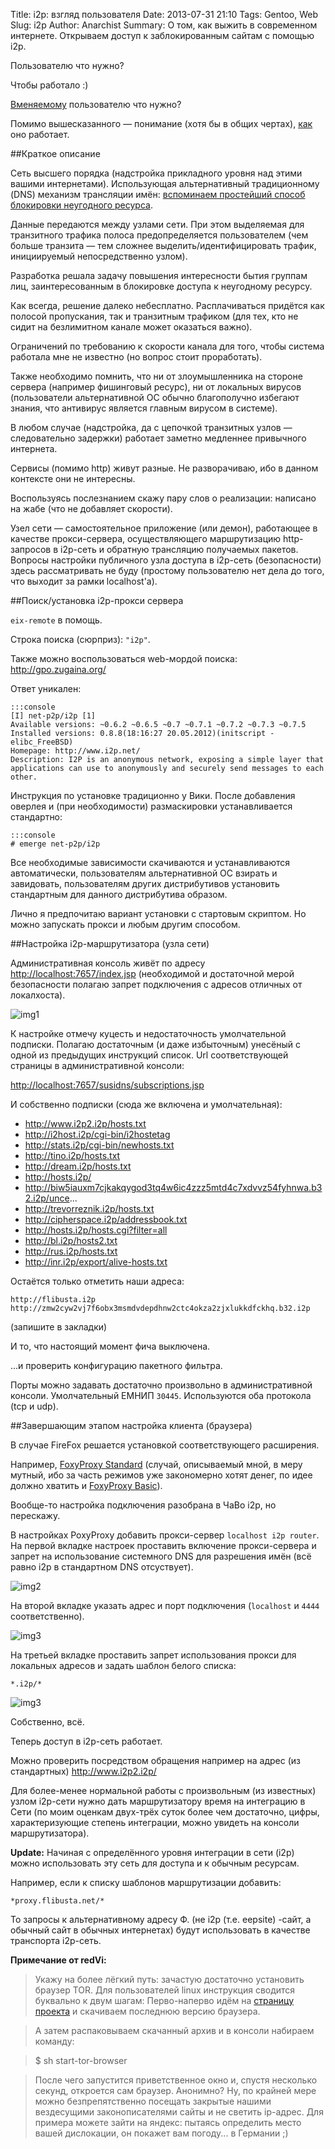 Title: i2p: взгляд пользователя
Date: 2013-07-31 21:10
Tags: Gentoo, Web
Slug: i2p
Author: Anarchist
Summary: О том, как выжить в современном интернете. Открываем доступ к заблокированным сайтам с помощью i2p.

Пользователю что нужно?

Чтобы работало :)

<u>Вменяемому</u> пользователю что нужно?

Помимо вышесказанного &mdash; понимание (хотя бы в общих чертах), <u>как</u> оно работает.

##Краткое описание

Сеть высшего порядка (надстройка прикладного уровня над этими вашими интернетами). Использующая альтернативный традиционному (DNS) механизм трансляции имён: [вспоминаем простейший способ блокировки неугодного ресурса](http://www.flibusta.net/node/161279).

Данные передаются между узлами сети. При этом выделяемая для транзитного трафика полоса предопределяется пользователем (чем больше транзита &mdash; тем сложнее выделить/идентифицировать трафик, инициируемый непосредственно узлом).

Разработка решала задачу повышения интересности бытия группам лиц, заинтересованным в блокировке доступа к неугодному ресурсу.

Как всегда, решение далеко небесплатно. Расплачиваться придётся как полосой пропускания, так и транзитным трафиком (для тех, кто не сидит на безлимитном канале может оказаться важно).

Ограничений по требованию к скорости канала для того, чтобы система работала мне не известно (но вопрос стоит проработать).

Также необходимо помнить, что ни от злоумышленника на стороне сервера (например фишинговый ресурс), ни от локальных вирусов (пользователи альтернативной ОС обычно благополучно избегают знания, что антивирус является главным вирусом в системе).

В любом случае (надстройка, да с цепочкой транзитных узлов &mdash; следовательно задержки) работает заметно медленнее привычного интернета.

Сервисы (помимо http) живут разные. Не разворачиваю, ибо в данном контексте они не интересны.

Воспользуясь послезнанием скажу пару слов о реализации: написано на жабе (что не добавляет скорости).

Узел сети &mdash; самостоятельное приложение (или демон), работающее в качестве прокси-сервера, осуществляющего маршрутизацию http-запросов в i2p-сеть и обратную трансляцию получаемых пакетов.
Вопросы настройки публичного узла доступа в i2p-сеть (безопасности) здесь рассматривать не буду (простому пользователю нет дела до того, что выходит за рамки localhost'а).

##Поиск/установка i2p-прокси сервера

`eix-remote` в помощь.

Строка поиска (сюрприз): `"i2p"`.

Также можно воспользоваться web-мордой поиска: <http://gpo.zugaina.org/>

Ответ уникален:

    :::console
    [I] net-p2p/i2p [1]
    Available versions: ~0.6.2 ~0.6.5 ~0.7 ~0.7.1 ~0.7.2 ~0.7.3 ~0.7.5
    Installed versions: 0.8.8(18:16:27 20.05.2012)(initscript -elibc_FreeBSD)
    Homepage: http://www.i2p.net/
    Description: I2P is an anonymous network, exposing a simple layer that applications can use to anonymously and securely send messages to each other.

Инструкция по установке традиционно у Вики.
После добавления оверлея и (при необходимости) размаскировки устанавливается стандартно:

    :::console
    # emerge net-p2p/i2p

Все необходимые зависимости скачиваются и устанавливаются автоматически, пользователям альтернативной ОС взирать и завидовать, пользователям других дистрибутивов установить стандартным для данного дистрибутива образом.

Лично я предпочитаю вариант установки с стартовым скриптом. Но можно запускать прокси и любым другим способом.

##Настройка i2p-маршрутизатора (узла сети)

Административная консоль живёт по адресу <http://localhost:7657/index.jsp> (необходимой и достаточной мерой безопасности полагаю запрет подключения с адресов отличных от локалхоста).

![img1](http://cdn.flibusta.net/sites/default/files/i2p_router_console.png)

К настройке отмечу куцесть и недостаточность умолчательной подписки. Полагаю достаточным (и даже избыточным) унесёный с одной из предыдущих инструкций список. Url соответствующей страницы в административной консоли:

<http://localhost:7657/susidns/subscriptions.jsp>

И собственно подписки (сюда же включена и умолчательная):

- http://www.i2p2.i2p/hosts.txt
- http://i2host.i2p/cgi-bin/i2hostetag
- http://stats.i2p/cgi-bin/newhosts.txt
- http://tino.i2p/hosts.txt
- http://dream.i2p/hosts.txt
- http://hosts.i2p/
- http://biw5iauxm7cjkakqygod3tq4w6ic4zzz5mtd4c7xdvvz54fyhnwa.b32.i2p/unce...
- http://trevorreznik.i2p/hosts.txt
- http://cipherspace.i2p/addressbook.txt
- http://hosts.i2p/hosts.cgi?filter=all
- http://bl.i2p/hosts2.txt
- http://rus.i2p/hosts.txt
- http://inr.i2p/export/alive-hosts.txt

Остаётся только отметить наши адреса:

    http://flibusta.i2p
    http://zmw2cyw2vj7f6obx3msmdvdepdhnw2ctc4okza2zjxlukkdfckhq.b32.i2p

(запишите в закладки)

И то, что настоящий момент фича выключена.

...и проверить конфигурацию пакетного фильтра.

Порты можно задавать достаточно произвольно в административной консоли. Умолчательный ЕМНИП `30445`. Используются оба протокола (tcp и udp).

##Завершающим этапом настройка клиента (браузера)

В случае FireFox решается установкой соответствующего расширения.

Например, [FoxyProxy Standard](https://addons.mozilla.org/en-US/firefox/addon/foxyproxy-standard/) (случай, описываемый мной, в меру мутный, ибо за часть режимов уже закономерно хотят денег, по идее должно хватить и [FoxyProxy Basic](https://addons.mozilla.org/en-US/firefox/addon/foxyproxy-basic/)).

Вообще-то настройка подключения разобрана в ЧаВо i2p, но перескажу.

В настройках PoxyProxy добавить прокси-сервер `localhost i2p router`. На первой вкладке настроек проставить включение прокси-сервера и запрет на использование системного DNS для разрешения имён (всё равно i2p в стандартном DNS отсуствует).

![img2](http://cdn.flibusta.net/sites/default/files/foxyproxy_common.png)

На второй вкладке указать адрес и порт подключения (`localhost` и `4444` соответственно).

![img3](http://cdn.flibusta.net/sites/default/files/foxyproxy_connection.png)

На третьей вкладке проставить запрет использования прокси для локальных адресов и задать шаблон белого списка:

`*.i2p/*`

![img3](http://cdn.flibusta.net/sites/default/files/foxyproxy_filter.png)

Собственно, всё.

Теперь доступ в i2p-сеть работает.

Можно проверить посредством обращения например на адрес (из стандартных) <http://www.i2p2.i2p/>

Для более-менее нормальной работы с произвольным (из известных) узлом i2p-сети нужно дать маршрутизатору время на интеграцию в Сети (по моим оценкам двух-трёх суток более чем достаточно, цифры, характеризующие степень интеграции, можно увидеть на консоли маршрутизатора).

<b>Update:</b> Начиная с определённого уровня интеграции в сети (i2p) можно использовать эту сеть для доступа и к обычным ресурсам.

Например, если к списку шаблонов маршрутизации добавить:

    *proxy.flibusta.net/*

То запросы к альтернативному адресу Ф. (не i2p (т.е. eepsite) -сайт, а обычный сайт в обычных интернетах) будут использовать в качестве транспорта i2p-сеть.

**Примечание от redVi:**

> Укажу на более лёгкий путь: зачастую достаточно установить браузер TOR. Для пользователей linux инструкция сводится буквально к двум шагам:
> Перво-наперво идём на [страницу проекта](https://www.torproject.org/) и скачиваем последнюю версию браузера.

> А затем распаковываем скачанный архив и в консоли набираем команду:

> $ sh start-tor-browser

> После чего запустится приветственное окно и, спустя несколько секунд, откроется сам браузер. Анонимно? Ну, по крайней мере можно безпрепятственно посещать закрытые нашими вездесущими законописателями сайты и не светить ip-адрес. Для примера можете зайти на яндекс: пытаясь определить место вашей дислокации, он покажет вам погоду... в Германии ;)
